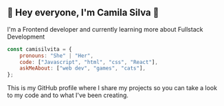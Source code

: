 ## 👋 Hey everyone, I'm Camila Silva 👋

I'm a Frontend developer and currently learning more about Fullstack Development

```javascript
const camisilvita = {
    pronouns: "She" | "Her",
    code: ["Javascript", "html", "css", "React"],
    askMeAbout: ["web dev", "games", "cats"],
};
```

This is my GitHub profile where I share my projects so you can take a look to my code and to what I've been creating.
